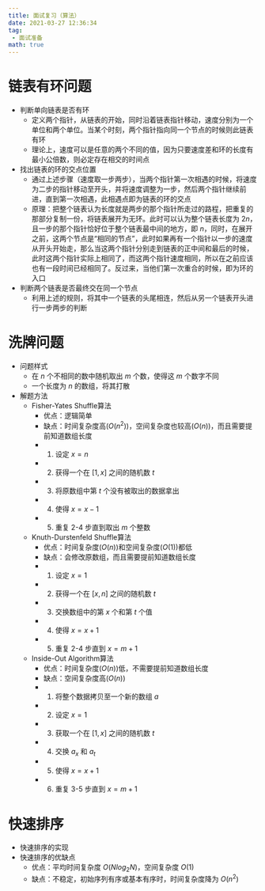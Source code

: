 ```yaml
---
title: 面试复习（算法）
date: 2021-03-27 12:36:34
tag:
 - 面试准备
math: true
---
```


# 链表有环问题
 - 判断单向链表是否有环
     * 定义两个指针，从链表的开始，同时沿着链表指针移动，速度分别为一个单位和两个单位。当某个时刻，两个指针指向同一个节点的时候则此链表有环
     * 理论上，速度可以是任意的两个不同的值，因为只要速度差和环的长度有最小公倍数，则必定存在相交的时间点
 - 找出链表的环的交点位置
     * 通过上述步骤（速度取一步两步），当两个指针第一次相遇的时候，将速度为二步的指针移动至开头，并将速度调整为一步，然后两个指针继续前进，直到第一次相遇，此相遇点即为链表的环的交点
     * 原理：把整个链表认为长度就是两步的那个指针所走过的路程，把重复的那部分复制一份，将链表展开为无环。此时可以认为整个链表长度为 $2n$，且一步的那个指针恰好位于整个链表最中间的地方，即 $n$，同时，在展开之前，这两个节点是“相同的节点”，此时如果再有一个指针以一步的速度从开头开始走，那么当这两个指针分别走到链表的正中间和最后的时候，此时这两个指针实际上相同了，而这两个指针速度相同，所以在之前应该也有一段时间已经相同了。反过来，当他们第一次重合的时候，即为环的入口
 - 判断两个链表是否最终交在同一个节点
     * 利用上述的规则，将其中一个链表的头尾相连，然后从另一个链表开头进行一步两步的判断

# 洗牌问题
 - 问题样式
     * 在 $n$ 个不相同的数中随机取出 $m$ 个数，使得这 $m$ 个数字不同
     * 一个长度为 $n$ 的数组，将其打散
 - 解题方法
     * Fisher-Yates Shuffle算法
         + 优点：逻辑简单
         + 缺点：时间复杂度高($O(n^2)$)，空间复杂度也较高($O(n)$)，而且需要提前知道数组长度
         + 1. 设定 $x = n$
         + 2. 获得一个在 $[1, x]$ 之间的随机数 $t$
         + 3. 将原数组中第 $t$ 个没有被取出的数据拿出
         + 4. 使得 $x = x - 1$
         + 5. 重复 2-4 步直到取出 $m$ 个整数
     * Knuth-Durstenfeld Shuffle算法
         + 优点：时间复杂度($O(n)$)和空间复杂度($O(1)$)都低
         + 缺点：会修改原数组，而且需要提前知道数组长度
         + 1. 设定 $x = 1$
         + 2. 获得一个在 $[x, n]$ 之间的随机数 $t$
         + 3. 交换数组中的第 $x$ 个和第 $t$ 个值
         + 4. 使得 $x = x + 1$
         + 5. 重复 2-4 步直到 $x = m + 1$
     * Inside-Out Algorithm算法
         + 优点：时间复杂度($O(n)$)低，不需要提前知道数组长度
         + 缺点：空间复杂度高($O(n)$)
         + 1. 将整个数据拷贝至一个新的数组 $a$
         + 2. 设定 $x = 1$
         + 3. 获取一个在 $[1, x]$ 之间的随机数 $t$
         + 4. 交换 $a_x$ 和 $a_t$
         + 5. 使得 $x = x + 1$
         + 6. 重复 3-5 步直到 $x = m + 1$

# 快速排序
 - 快速排序的实现
 - 快速排序的优缺点
     * 优点：平均时间复杂度 $O(Nlog_2N)$，空间复杂度 $O(1)$
     * 缺点：不稳定，初始序列有序或基本有序时，时间复杂度降为 $O(n^2)$
